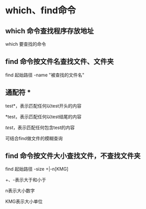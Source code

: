 # which、find命令

## which 命令查找程序存放地址

which 要查找的命令

## find 命令按文件名查找文件、文件夹

find 起始路径 -name "被查找的文件名"

## 通配符 *

test*，表示匹配任何以test开头的内容

*test，表示匹配任何以test结尾的内容

*test*，表示匹配任何包含test的内容

可结合find做文件的模糊查询

## find 命令按文件大小查找文件，不查找文件夹

find 起始路径 -size +|-n[KMG]

+、-表示大于和小于

n表示大小数字

KMG表示大小单位

